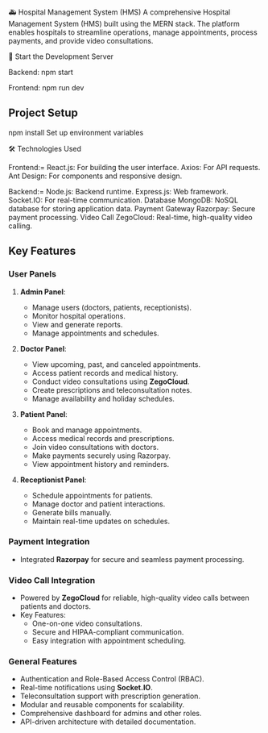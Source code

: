 🚑 Hospital Management System (HMS)
A comprehensive Hospital Management System (HMS) built using the MERN stack. The platform enables hospitals to streamline operations, manage appointments, process payments, and provide video consultations.

🚀 Start the Development Server

Backend:
npm start

Frontend:
npm run dev

## Project Setup

npm install
Set up environment variables                          

🛠 Technologies Used

Frontend:=
React.js: For building the user interface.
Axios: For API requests.
Ant Design: For components and responsive design.

Backend:=
Node.js: Backend runtime.
Express.js: Web framework.
Socket.IO: For real-time communication.
Database
MongoDB: NoSQL database for storing application data.
Payment Gateway
Razorpay: Secure payment processing.
Video Call
ZegoCloud: Real-time, high-quality video calling.


## Key Features

### User Panels

1. **Admin Panel**:
   - Manage users (doctors, patients, receptionists).
   - Monitor hospital operations.
   - View and generate reports.
   - Manage appointments and schedules.

2. **Doctor Panel**:
   - View upcoming, past, and canceled appointments.
   - Access patient records and medical history.
   - Conduct video consultations using **ZegoCloud**.
   - Create prescriptions and teleconsultation notes.
   - Manage availability and holiday schedules.

3. **Patient Panel**:
   - Book and manage appointments.
   - Access medical records and prescriptions.
   - Join video consultations with doctors.
   - Make payments securely using Razorpay.
   - View appointment history and reminders.

4. **Receptionist Panel**:
   - Schedule appointments for patients.
   - Manage doctor and patient interactions.
   - Generate bills manually.
   - Maintain real-time updates on schedules.

### Payment Integration
- Integrated **Razorpay** for secure and seamless payment processing.

### Video Call Integration
- Powered by **ZegoCloud** for reliable, high-quality video calls between patients and doctors.  
- Key Features:
  - One-on-one video consultations.
  - Secure and HIPAA-compliant communication.
  - Easy integration with appointment scheduling.

### General Features
- Authentication and Role-Based Access Control (RBAC).
- Real-time notifications using **Socket.IO**.
- Teleconsultation support with prescription generation.
- Modular and reusable components for scalability.
- Comprehensive dashboard for admins and other roles.
- API-driven architecture with detailed documentation.

